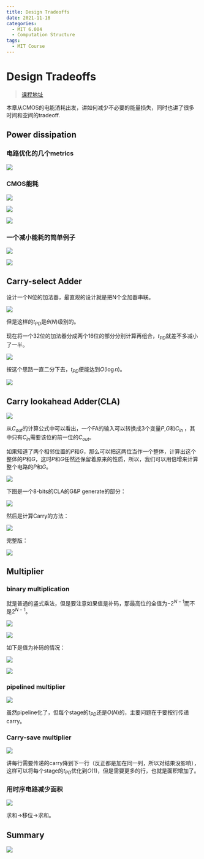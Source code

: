 ```yaml
---
title: Design Tradeoffs
date: 2021-11-18
categories:
  - MIT 6.004
  - Computation Structure
tags:	
  - MIT Course
---
```


# Design Tradeoffs

> [课程地址](https://ocw.mit.edu/courses/electrical-engineering-and-computer-science/6-004-computation-structures-spring-2017/c8/c8s1/)

本章从CMOS的电能消耗出发，讲如何减少不必要的能量损失，同时也讲了很多时间和空间的tradeoff.

## Power dissipation

### 电路优化的几个metrics

![](/posts/computation-structure/optimizing-your-design.png)

### CMOS能耗

![](/posts/computation-structure/cmos-static-power-dissipation.png)

![](/posts/computation-structure/cmos-dynamic-power-dissipation.png)

![](/posts/computation-structure/cmos-dynamic-power-dissipation-2.png)

### 一个减小能耗的简单例子

![](/posts/computation-structure/how-can-we-reduce-power.png)

![](/posts/computation-structure/fewer-transitions.png)

## Carry-select Adder

设计一个N位的加法器，最直观的设计就是把N个全加器串联。

![](/posts/computation-structure/adder-example.png)

但是这样的$t_{PD}$是$\theta(N)$级别的。

现在将一个32位的加法器分成两个16位的部分分别计算再组合，$t_{PD}$就差不多减小了一半。

![](/posts/computation-structure/carry-select-adder.png)

按这个思路一直二分下去，$t_{PD}$便能达到$O(\log n)$。

![](/posts/computation-structure/32-bits-carry-select-adder.png)

## Carry lookahead Adder(CLA)

![](/posts/computation-structure/faster-carry-logic.png)

从$C_{out}$的计算公式中可以看出，一个FA的输入可以转换成3个变量$P$,$G$和$C_{in}$ ，其中只有$C_{in}$需要该位的前一位的$C_{out}$。

如果知道了两个相邻位置的$P$和$G$，那么可以把这两位当作一个整体，计算出这个整体的$P$和$G$，这时$P$和$G$任然还保留着原来的性质，所以，我们可以用倍增来计算整个电路的$P$和$G$。

![](/posts/computation-structure/carry-lookahead-adder.png)

下图是一个8-bits的CLA的G&P generate的部分：

![](/posts/computation-structure/8-bit-cla-generate-G&P.png)

然后是计算Carry的方法：

![](/posts/computation-structure/8-bit-cla-carry-generation.png)

完整版：

![](/posts/computation-structure/8-bit-cla-complete.png)

## Multiplier

### binary multiplication

就是普通的竖式乘法，但是要注意如果值是补码，那最高位的全值为$-2^{N-1}$而不是$2^{N-1}$。

![](/posts/computation-structure/binary-multiplication.png)

![](/posts/computation-structure/combinational-multiplier.png)

如下是值为补码的情况：

![](/posts/computation-structure/complement-multiplication.png)

![](/posts/computation-structure/complement-multiplier.png)

### pipelined multiplier

![](/posts/computation-structure/pipelined-multiplier.png)

虽然pipeline化了，但每个stage的$t_{PD}$还是$O(N)$的，主要问题在于要按行传递carry。

### Carry-save multiplier

![](/posts/computation-structure/carry-save-multiplier.png)

讲每行需要传递的carry降到下一行（反正都是加在同一列，所以对结果没影响），这样可以将每个stage的$t_{PD}$优化到$O(1)$，但是需要更多的行，也就是面积增加了。

### 用时序电路减少面积

![](/posts/computation-structure/sequential-logic-multiplier.png)

求和->移位->求和。

## Summary

![](/posts/computation-structure/design-tradeoff-summary.png)